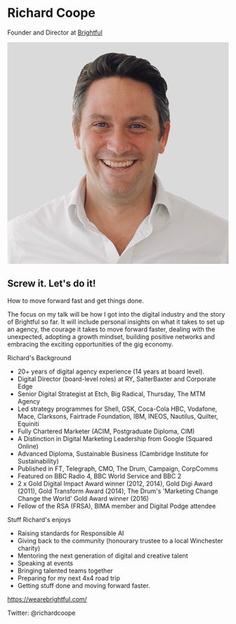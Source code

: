 # Richard Coope

Founder and Director at [Brightful](https://wearebrightful.com/)

![Richard Coope](Richard_photo_use.png)

## Screw it. Let's do it!
How to move forward fast and get things done.

The focus on my talk will be how I got into the digital industry and the story of Brightful so far. It will include personal insights on what it takes to set up an agency, the courage it takes to move forward faster, dealing with the unexpected, adopting a growth mindset, building positive networks and embracing the exciting opportunities of the gig economy. 

Richard's Background

- 20+ years of digital agency experience (14 years at board level).
- Digital Director (board-level roles) at RY, SalterBaxter and Corporate Edge
- Senior Digital Strategist at Etch, Big Radical, Thursday, The MTM Agency
- Led strategy programmes for Shell, GSK, Coca-Cola HBC, Vodafone, Mace, Clarksons, Fairtrade Foundation, IBM, INEOS, Nautilus, Quilter, Equiniti
- Fully Chartered Marketer (ACIM, Postgraduate Diploma, CIM)
- A Distinction in Digital Marketing Leadership from Google (Squared Online)
- Advanced Diploma, Sustainable Business (Cambridge Institute for Sustainability)
- Published in FT, Telegraph, CMO, The Drum, Campaign, CorpComms
- Featured on BBC Radio 4, BBC World Service and BBC 2
- 2 x Gold Digital Impact Award winner (2012, 2014), Gold Digi Award (2011), Gold Transform Award (2014), The Drum's 'Marketing Change Change the World' Gold Award winner (2016)
- Fellow of the RSA (FRSA), BIMA member and Digital Podge attendee

Stuff Richard's enjoys

- Raising standards for Responsible AI
- Giving back to the community (honourary trustee to a local Winchester charity)
- Mentoring the next generation of digital and creative talent
- Speaking at events
- Bringing talented teams together
- Preparing for my next 4x4 road trip
- Getting stuff done and moving forward faster.

https://wearebrightful.com/

Twitter: @richardcoope